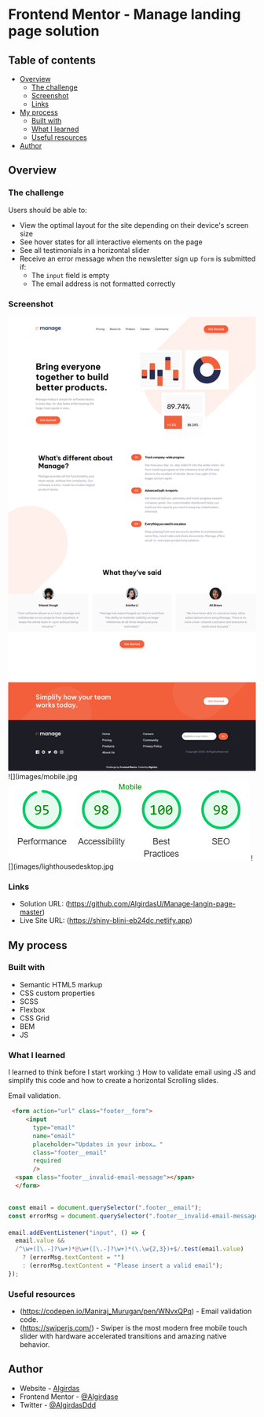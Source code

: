 # Frontend Mentor - Manage landing page solution
## Table of contents

- [Overview](#overview)
  - [The challenge](#the-challenge)
  - [Screenshot](#screenshot)
  - [Links](#links)
- [My process](#my-process)
  - [Built with](#built-with)
  - [What I learned](#what-i-learned)
  - [Useful resources](#useful-resources)
- [Author](#author)


## Overview

### The challenge

Users should be able to:

- View the optimal layout for the site depending on their device's screen size
- See hover states for all interactive elements on the page
- See all testimonials in a horizontal slider
- Receive an error message when the newsletter sign up `form` is submitted if:
  - The `input` field is empty
  - The email address is not formatted correctly

### Screenshot
![](images/desktop.jpg)
![](images/mobile.jpg
![](images/lighthousemob.jpg)
![](images/lighthousedesktop.jpg
 
### Links

- Solution URL: (https://github.com/AlgirdasU/Manage-langin-page-master)
- Live Site URL: (https://shiny-blini-eb24dc.netlify.app)

## My process

### Built with

- Semantic HTML5 markup
- CSS custom properties
- SCSS
- Flexbox
- CSS Grid
- BEM
- JS

### What I learned

I learned to think before I start working :) How to validate email using JS and simplify this code and how to create a horizontal Scrolling slides.

Email validation.

```html
 <form action="url" class="footer__form">
     <input
       type="email"
       name="email"
       placeholder="Updates in your inbox… "
       class="footer__email"
       required
       />
  <span class="footer__invalid-email-message"></span>
  </form>
```
```css

```
```js
const email = document.querySelector(".footer__email");
const errorMsg = document.querySelector(".footer__invalid-email-message");

email.addEventListener("input", () => {
  email.value &&
  /^\w+([\.-]?\w+)*@\w+([\.-]?\w+)*(\.\w{2,3})+$/.test(email.value)
    ? (errorMsg.textContent = "")
    : (errorMsg.textContent = "Please insert a valid email");
});
```

### Useful resources

- (https://codepen.io/Maniraj_Murugan/pen/WNvxQPq) - Email validation code.
- (https://swiperjs.com/) - Swiper is the most modern free mobile touch slider with hardware accelerated transitions and amazing native behavior.

## Author

- Website - [Algirdas](https://github.com/AlgirdasU/Manage-langin-page-master)
- Frontend Mentor - [@Algirdase](https://www.frontendmentor.io/profile/AlgirdasU)
- Twitter - [@AlgirdasDdd](https://twitter.com/algirdasddd)


